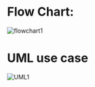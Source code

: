 # Flow Chart:

![flowchart1](https://user-images.githubusercontent.com/98845934/153382605-cbd371ac-10f6-4079-90c8-ca5d17d05ba8.jpg)

# UML use case

![UML1](https://user-images.githubusercontent.com/98845934/153383106-8d976c21-f8e4-491c-b680-358914d09985.jpeg)

